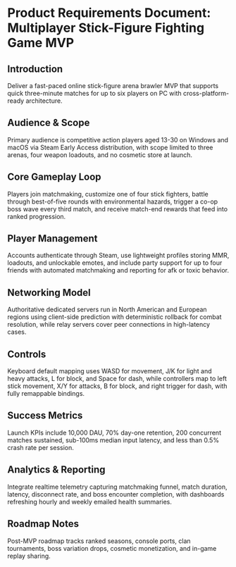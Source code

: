 # Product Requirements Document: Multiplayer Stick-Figure Fighting Game MVP

## Introduction
Deliver a fast-paced online stick-figure arena brawler MVP that supports quick three-minute matches for up to six players on PC with cross-platform-ready architecture.

## Audience & Scope
Primary audience is competitive action players aged 13-30 on Windows and macOS via Steam Early Access distribution, with scope limited to three arenas, four weapon loadouts, and no cosmetic store at launch.

## Core Gameplay Loop
Players join matchmaking, customize one of four stick fighters, battle through best-of-five rounds with environmental hazards, trigger a co-op boss wave every third match, and receive match-end rewards that feed into ranked progression.

## Player Management
Accounts authenticate through Steam, use lightweight profiles storing MMR, loadouts, and unlockable emotes, and include party support for up to four friends with automated matchmaking and reporting for afk or toxic behavior.

## Networking Model
Authoritative dedicated servers run in North American and European regions using client-side prediction with deterministic rollback for combat resolution, while relay servers cover peer connections in high-latency cases.

## Controls
Keyboard default mapping uses WASD for movement, J/K for light and heavy attacks, L for block, and Space for dash, while controllers map to left stick movement, X/Y for attacks, B for block, and right trigger for dash, with fully remappable bindings.

## Success Metrics
Launch KPIs include 10,000 DAU, 70% day-one retention, 200 concurrent matches sustained, sub-100ms median input latency, and less than 0.5% crash rate per session.

## Analytics & Reporting
Integrate realtime telemetry capturing matchmaking funnel, match duration, latency, disconnect rate, and boss encounter completion, with dashboards refreshing hourly and weekly emailed health summaries.

## Roadmap Notes
Post-MVP roadmap tracks ranked seasons, console ports, clan tournaments, boss variation drops, cosmetic monetization, and in-game replay sharing.
